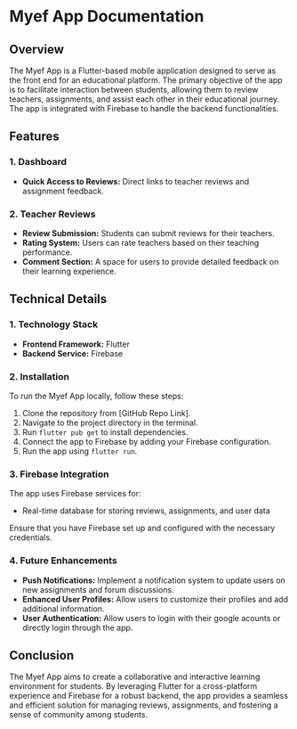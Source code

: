 # Myef App Documentation

## Overview

The Myef App is a Flutter-based mobile application designed to serve as the front end for an educational platform. The primary objective of the app is to facilitate interaction between students, allowing them to review teachers, assignments, and assist each other in their educational journey. The app is integrated with Firebase to handle the backend functionalities.

## Features

### 1. Dashboard

- **Quick Access to Reviews:** Direct links to teacher reviews and assignment feedback.

### 2. Teacher Reviews

- **Review Submission:** Students can submit reviews for their teachers.
- **Rating System:** Users can rate teachers based on their teaching performance.
- **Comment Section:** A space for users to provide detailed feedback on their learning experience.

## Technical Details

### 1. Technology Stack

- **Frontend Framework:** Flutter
- **Backend Service:** Firebase

### 2. Installation

To run the Myef App locally, follow these steps:

1. Clone the repository from [GitHub Repo Link].
2. Navigate to the project directory in the terminal.
3. Run `flutter pub get` to install dependencies.
4. Connect the app to Firebase by adding your Firebase configuration.
5. Run the app using `flutter run`.

### 3. Firebase Integration

The app uses Firebase services for:

- Real-time database for storing reviews, assignments, and user data

Ensure that you have Firebase set up and configured with the necessary credentials.

### 4. Future Enhancements

- **Push Notifications:** Implement a notification system to update users on new assignments and forum discussions.
- **Enhanced User Profiles:** Allow users to customize their profiles and add additional information.
- **User Authentication:** Allow users to login with their google acounts or directly login through the app.
## Conclusion

The Myef App aims to create a collaborative and interactive learning environment for students. By leveraging Flutter for a cross-platform experience and Firebase for a robust backend, the app provides a seamless and efficient solution for managing reviews, assignments, and fostering a sense of community among students.
